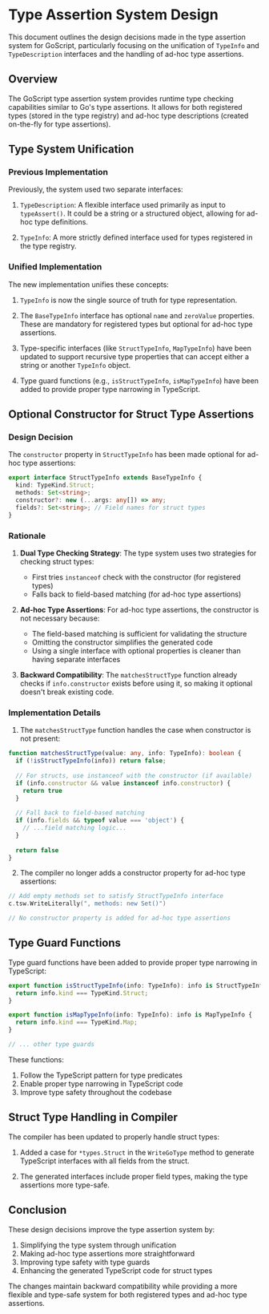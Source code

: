 # Type Assertion System Design

This document outlines the design decisions made in the type assertion system for GoScript, particularly focusing on the unification of `TypeInfo` and `TypeDescription` interfaces and the handling of ad-hoc type assertions.

## Overview

The GoScript type assertion system provides runtime type checking capabilities similar to Go's type assertions. It allows for both registered types (stored in the type registry) and ad-hoc type descriptions (created on-the-fly for type assertions).

## Type System Unification

### Previous Implementation

Previously, the system used two separate interfaces:

1. `TypeDescription`: A flexible interface used primarily as input to `typeAssert()`. It could be a string or a structured object, allowing for ad-hoc type definitions.

2. `TypeInfo`: A more strictly defined interface used for types registered in the type registry.

### Unified Implementation

The new implementation unifies these concepts:

1. `TypeInfo` is now the single source of truth for type representation.

2. The `BaseTypeInfo` interface has optional `name` and `zeroValue` properties. These are mandatory for registered types but optional for ad-hoc type assertions.

3. Type-specific interfaces (like `StructTypeInfo`, `MapTypeInfo`) have been updated to support recursive type properties that can accept either a string or another `TypeInfo` object.

4. Type guard functions (e.g., `isStructTypeInfo`, `isMapTypeInfo`) have been added to provide proper type narrowing in TypeScript.

## Optional Constructor for Struct Type Assertions

### Design Decision

The `constructor` property in `StructTypeInfo` has been made optional for ad-hoc type assertions:

```typescript
export interface StructTypeInfo extends BaseTypeInfo {
  kind: TypeKind.Struct;
  methods: Set<string>;
  constructor?: new (...args: any[]) => any;
  fields?: Set<string>; // Field names for struct types
}
```

### Rationale

1. **Dual Type Checking Strategy**: The type system uses two strategies for checking struct types:
   - First tries `instanceof` check with the constructor (for registered types)
   - Falls back to field-based matching (for ad-hoc type assertions)

2. **Ad-hoc Type Assertions**: For ad-hoc type assertions, the constructor is not necessary because:
   - The field-based matching is sufficient for validating the structure
   - Omitting the constructor simplifies the generated code
   - Using a single interface with optional properties is cleaner than having separate interfaces

3. **Backward Compatibility**: The `matchesStructType` function already checks if `info.constructor` exists before using it, so making it optional doesn't break existing code.

### Implementation Details

1. The `matchesStructType` function handles the case when constructor is not present:

```typescript
function matchesStructType(value: any, info: TypeInfo): boolean {
  if (!isStructTypeInfo(info)) return false;
  
  // For structs, use instanceof with the constructor (if available)
  if (info.constructor && value instanceof info.constructor) {
    return true
  }
  
  // Fall back to field-based matching
  if (info.fields && typeof value === 'object') {
    // ...field matching logic...
  }
  
  return false
}
```

2. The compiler no longer adds a constructor property for ad-hoc type assertions:

```go
// Add empty methods set to satisfy StructTypeInfo interface
c.tsw.WriteLiterally(", methods: new Set()")

// No constructor property is added for ad-hoc type assertions
```

## Type Guard Functions

Type guard functions have been added to provide proper type narrowing in TypeScript:

```typescript
export function isStructTypeInfo(info: TypeInfo): info is StructTypeInfo {
  return info.kind === TypeKind.Struct;
}

export function isMapTypeInfo(info: TypeInfo): info is MapTypeInfo {
  return info.kind === TypeKind.Map;
}

// ... other type guards
```

These functions:
1. Follow the TypeScript pattern for type predicates
2. Enable proper type narrowing in TypeScript code
3. Improve type safety throughout the codebase

## Struct Type Handling in Compiler

The compiler has been updated to properly handle struct types:

1. Added a case for `*types.Struct` in the `WriteGoType` method to generate TypeScript interfaces with all fields from the struct.

2. The generated interfaces include proper field types, making the type assertions more type-safe.

## Conclusion

These design decisions improve the type assertion system by:

1. Simplifying the type system through unification
2. Making ad-hoc type assertions more straightforward
3. Improving type safety with type guards
4. Enhancing the generated TypeScript code for struct types

The changes maintain backward compatibility while providing a more flexible and type-safe system for both registered types and ad-hoc type assertions.

